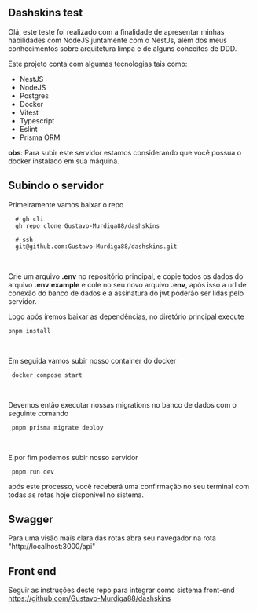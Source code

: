 
## Dashskins test

<p>
 Olá, este teste foi realizado com a finalidade de apresentar minhas habilidades com NodeJS juntamente com o NestJs, além dos meus conhecimentos sobre arquitetura limpa e de alguns conceitos de DDD.

 Este projeto conta com algumas tecnologias tais como:
  
  - NestJS
  - NodeJS
  - Postgres
  - Docker
  - Vitest
  - Typescript
  - Eslint
  - Prisma ORM
</p>

 **obs**: Para subir este servidor estamos considerando que você possua o docker instalado em sua máquina. 


## Subindo o servidor
  Primeiramente vamos baixar o repo

  ```shell
    # gh cli
    gh repo clone Gustavo-Murdiga88/dashskins

    # ssh
    git@github.com:Gustavo-Murdiga88/dashskins.git
  ```
  <br>

  Crie um arquivo **.env** no repositório principal, e copie todos os dados do arquivo **.env.example** e cole no seu novo arquivo **.env**, após isso a url de conexão do banco de dados e a assinatura do jwt poderão ser lidas pelo servidor.

  Logo após iremos baixar as dependências, no diretório principal execute

   ```shell
   pnpm install
   ```
   <br>

   Em seguida vamos subir nosso container do docker

   ```shell
    docker compose start
   ```
   <br>

  Devemos então executar nossas migrations no banco de dados com o seguinte comando

   ```shell
    pnpm prisma migrate deploy
   ```
   <br>

  E por fim podemos subir nosso servidor
  
   ```shell
    pnpm run dev
   ```
  após este processo, você receberá uma confirmação no seu terminal com todas as rotas hoje disponível no sistema.

  ## Swagger

  Para uma visão mais clara das rotas abra seu navegador na rota "http://localhost:3000/api"


  ## Front end
  Seguir as instruções deste repo para integrar como sistema front-end
  https://github.com/Gustavo-Murdiga88/dashskins